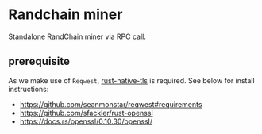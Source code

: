 # Randchain miner

Standalone RandChain miner via RPC call.

## prerequisite

As we make use of `Reqwest`, [rust-native-tls](https://github.com/sfackler/rust-native-tls) is required. See below for install instructions:

+ https://github.com/seanmonstar/reqwest#requirements
+ https://github.com/sfackler/rust-openssl
+ https://docs.rs/openssl/0.10.30/openssl/
